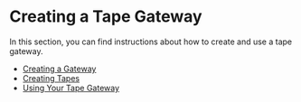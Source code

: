 # Creating a Tape Gateway<a name="create-tape-gateway"></a>

In this section, you can find instructions about how to create and use a tape gateway\.


+ [Creating a Gateway](create-gateway-vtl.md)
+ [Creating Tapes](GettingStartedCreateTapes.md)
+ [Using Your Tape Gateway](GettingStarted-create-tape-gateway.md)